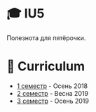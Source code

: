 # 🎓 IU5
Полезнота для пятёрочки.
 
# 📆 Curriculum
* [1 семестр](https://github.com/dlnwlkmn/IU5/tree/master/Term%201) - Осень 2018
* [2 семестр](https://github.com/dlnwlkmn/IU5/tree/master/Term%202) - Весна 2019
* [3 семестр](https://github.com/dlnwlkmn/IU5/tree/master/Term%203) - Осень 2019
